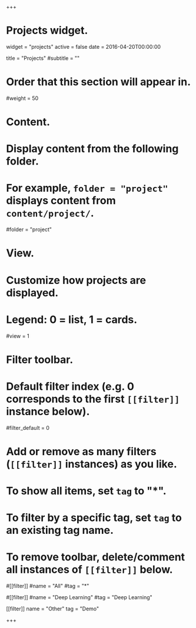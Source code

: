 +++
# Projects widget.
widget = "projects"
active = false
date = 2016-04-20T00:00:00

title = "Projects"
#subtitle = ""

# Order that this section will appear in.
#weight = 50

# Content.
# Display content from the following folder.
# For example, `folder = "project"` displays content from `content/project/`.
#folder = "project"

# View.
# Customize how projects are displayed.
# Legend: 0 = list, 1 = cards.
#view = 1

# Filter toolbar.

# Default filter index (e.g. 0 corresponds to the first `[[filter]]` instance below).
#filter_default = 0

# Add or remove as many filters (`[[filter]]` instances) as you like.
# To show all items, set `tag` to "*".
# To filter by a specific tag, set `tag` to an existing tag name.
# To remove toolbar, delete/comment all instances of `[[filter]]` below.
#[[filter]]
  #name = "All"
  #tag = "*"

#[[filter]]
  #name = "Deep Learning"
  #tag = "Deep Learning"

[[filter]]
  name = "Other"
  tag = "Demo"

+++

